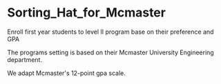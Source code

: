 # Sorting_Hat_for_Mcmaster
Enroll first year students to level II program base on their preference and GPA

The programs setting is based on their Mcmaster University Engineering department.

We adapt Mcmaster's 12-point gpa scale.
